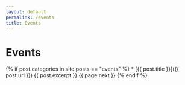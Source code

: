 ```yaml
---
layout: default
permalink: /events
title: Events
---
```


# Events
      
{% if post.categories in site.posts == "events" %}
      * [{{ post.title }}]({{ post.url }})
      {{ post.excerpt }}
      {{ page.next }}
{% endif %}
